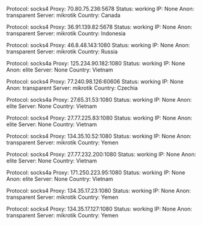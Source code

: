 Protocol: socks4
Proxy: 70.80.75.236:5678
Status: working
IP: None
Anon: transparent
Server: mikrotik
Country: Canada

Protocol: socks4
Proxy: 36.91.139.82:5678
Status: working
IP: None
Anon: transparent
Server: mikrotik
Country: Indonesia

Protocol: socks4
Proxy: 46.8.48.143:1080
Status: working
IP: None
Anon: transparent
Server: mikrotik
Country: Russia

Protocol: socks4a
Proxy: 125.234.90.182:1080
Status: working
IP: None
Anon: elite
Server: None
Country: Vietnam

Protocol: socks4
Proxy: 77.240.98.126:60606
Status: working
IP: None
Anon: transparent
Server: mikrotik
Country: Czechia

Protocol: socks4a
Proxy: 27.65.31.53:1080
Status: working
IP: None
Anon: elite
Server: None
Country: Vietnam

Protocol: socks4
Proxy: 27.77.225.83:1080
Status: working
IP: None
Anon: elite
Server: None
Country: Vietnam

Protocol: socks4
Proxy: 134.35.10.52:1080
Status: working
IP: None
Anon: transparent
Server: mikrotik
Country: Yemen

Protocol: socks4
Proxy: 27.77.232.200:1080
Status: working
IP: None
Anon: elite
Server: None
Country: Vietnam

Protocol: socks4a
Proxy: 171.250.223.95:1080
Status: working
IP: None
Anon: elite
Server: None
Country: Vietnam

Protocol: socks4
Proxy: 134.35.17.23:1080
Status: working
IP: None
Anon: transparent
Server: mikrotik
Country: Yemen

Protocol: socks4
Proxy: 134.35.17.127:1080
Status: working
IP: None
Anon: transparent
Server: mikrotik
Country: Yemen

